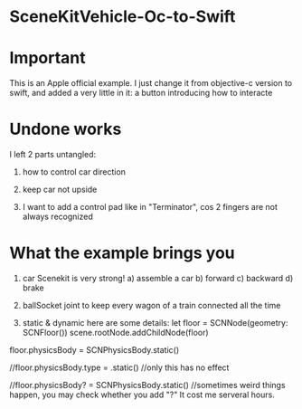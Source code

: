 # SceneKitVehicle-Oc-to-Swift

# Important
This is an Apple official example.
I just change it from objective-c version to swift,
and added a very little in it: 
a button introducing how to interacte

# Undone works
I left 2 parts untangled:
1) how to control car direction
2) keep car not upside

3) I want to add a control pad like in "Terminator", cos 2 fingers are not always recognized



# What the example brings you
1) car
Scenekit is very strong!
a) assemble a car 
b) forward
c) backward
d) brake

2) ballSocket joint
to keep every wagon of a train connected all the time 

3) static & dynamic
here are some details:
let floor = SCNNode(geometry: SCNFloor())
scene.rootNode.addChildNode(floor)

floor.physicsBody = SCNPhysicsBody.static()

//floor.physicsBody.type = .static() //only this has no effect

//floor.physicsBody? = SCNPhysicsBody.static() //sometimes weird things happen, you may check whether you add "?" It cost me serveral hours.

